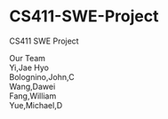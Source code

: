 # CS411-SWE-Project
CS411 SWE Project

Our Team
<br>
Yi,Jae Hyo <br>
Bolognino,John,C <br>
Wang,Dawei <br>
Fang,William <br>
Yue,Michael,D <br>



